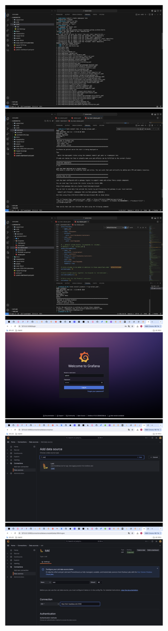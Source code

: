 <img src="images/image1.png" />
<img src="images/image2.png" />
<img src="images/image3.png" />
<img src="images/image4.png" />
<img src="images/image6.png" />
<img src="images/image7.png" />
